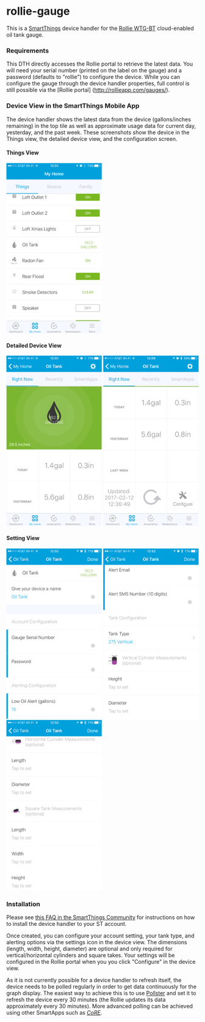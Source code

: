 # rollie-gauge
This is a [SmartThings](http://smartthings.com) device handler for the [Rollie WTG-BT](http://fuelminder.biz/rollie%20systems/wtg1%20remote%20tank%20gauge.html) cloud-enabled oil tank gauge. 

### Requirements
This DTH directly accesses the Rollie portal to retrieve the latest data.  You will need your serial number (printed on the label on the gauge) and a password (defaults to "rollie") to configure the device.  While you can configure the gauge through the device handler properties, full control is still possible via the [Rollie portal] (http://rollieapp.com/gauges/).

### Device View in the SmartThings Mobile App
The device handler shows the latest data from the device (gallons/inches remaining) in the top tile as well as approximate usage data for current day, yesterday, and the past week.  These screenshots show the device in the Things view, the detailed device view, and the configuration screen.

#### Things View
<img width="250" src="https://github.com/dlaporte/SmartThings/blob/master/DeviceHandlers/rollie-gauge/docs/IMG_2558.png">

#### Detailed Device View
<img width="250" src="https://github.com/dlaporte/SmartThings/blob/master/DeviceHandlers/rollie-gauge/docs/IMG_2559.png">
<img width="250" src="https://github.com/dlaporte/SmartThings/blob/master/DeviceHandlers/rollie-gauge/docs/IMG_2563.png">

#### Setting View
<img width="250" src="https://github.com/dlaporte/SmartThings/blob/master/DeviceHandlers/rollie-gauge/docs/IMG_2560.png">
<img width="250" src="https://github.com/dlaporte/SmartThings/blob/master/DeviceHandlers/rollie-gauge/docs/IMG_2561.png">
<img width="250" src="https://github.com/dlaporte/SmartThings/blob/master/DeviceHandlers/rollie-gauge/docs/IMG_2562.png">

### Installation
Please see [this FAQ in the SmartThings Community](https://community.smartthings.com/t/faq-an-overview-of-using-custom-code-in-smartthings/16772) for instructions on how to install the device handler to your ST account.

Once created, you can configure your account setting, your tank type, and alerting options via the settings icon in the device view.  The dimensions (length, width, height, diameter) are optional and only required for vertical/horizontal cylinders and square takes.  Your settings will be configured in the Rollie portal when you you click "Configure" in the device view.

As it is not currently possible for a device handler to refresh itself, the device needs to be polled regularly in order to get data continuously for the graph display. The easiest way to achieve this is to use [Pollster](https://community.smartthings.com/t/pollster-a-smartthings-polling-daemon/3447) and set it to refresh the device every 30 minutes (the Rollie updates its data approximately every 30 minutes). More advanced polling can be achieved using other SmartApps such as [*CoRE*](https://community.smartthings.com/t/release-candidate-core-communitys-own-rule-engine/57972).
